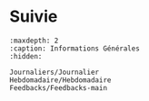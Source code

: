 # Suivie

```{toctree}
:maxdepth: 2
:caption: Informations Générales
:hidden:

Journaliers/Journalier
Hebdomadaire/Hebdomadaire
Feedbacks/Feedbacks-main

```
